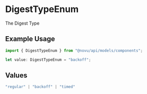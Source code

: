 # DigestTypeEnum

The Digest Type

## Example Usage

```typescript
import { DigestTypeEnum } from "@novu/api/models/components";

let value: DigestTypeEnum = "backoff";
```

## Values

```typescript
"regular" | "backoff" | "timed"
```